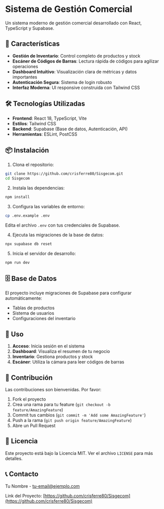 # Sistema de Gestión Comercial

Un sistema moderno de gestión comercial desarrollado con React, TypeScript y Supabase.

## 🚀 Características

- **Gestión de Inventario**: Control completo de productos y stock
- **Escáner de Códigos de Barras**: Lectura rápida de códigos para agilizar operaciones
- **Dashboard Intuitivo**: Visualización clara de métricas y datos importantes
- **Autenticación Segura**: Sistema de login robusto
- **Interfaz Moderna**: UI responsive construida con Tailwind CSS

## 🛠️ Tecnologías Utilizadas

- **Frontend**: React 18, TypeScript, Vite
- **Estilos**: Tailwind CSS
- **Backend**: Supabase (Base de datos, Autenticación, API)
- **Herramientas**: ESLint, PostCSS

## 📦 Instalación

1. Clona el repositorio:
```bash
git clone https://github.com/crisferre80/Sisgecom.git
cd Sisgecom
```

2. Instala las dependencias:
```bash
npm install
```

3. Configura las variables de entorno:
```bash
cp .env.example .env
```
Edita el archivo `.env` con tus credenciales de Supabase.

4. Ejecuta las migraciones de la base de datos:
```bash
npx supabase db reset
```

5. Inicia el servidor de desarrollo:
```bash
npm run dev
```

## 🗄️ Base de Datos

El proyecto incluye migraciones de Supabase para configurar automáticamente:
- Tablas de productos
- Sistema de usuarios
- Configuraciones del inventario

## 📱 Uso

1. **Acceso**: Inicia sesión en el sistema
2. **Dashboard**: Visualiza el resumen de tu negocio
3. **Inventario**: Gestiona productos y stock
4. **Escáner**: Utiliza la cámara para leer códigos de barras

## 🤝 Contribución

Las contribuciones son bienvenidas. Por favor:

1. Fork el proyecto
2. Crea una rama para tu feature (`git checkout -b feature/AmazingFeature`)
3. Commit tus cambios (`git commit -m 'Add some AmazingFeature'`)
4. Push a la rama (`git push origin feature/AmazingFeature`)
5. Abre un Pull Request

## 📄 Licencia

Este proyecto está bajo la Licencia MIT. Ver el archivo `LICENSE` para más detalles.

## 📞 Contacto

Tu Nombre - [tu-email@ejemplo.com](mailto:tu-email@ejemplo.com)

Link del Proyecto: [https://github.com/crisferre80/Sisgecom](https://github.com/crisferre80/Sisgecom)

